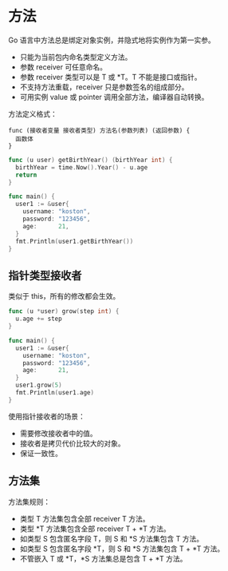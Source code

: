 # 方法

Go 语言中方法总是绑定对象实例，并隐式地将实例作为第一实参。

- 只能为当前包内命名类型定义方法。
- 参数 receiver 可任意命名。
- 参数 receiver 类型可以是 T 或 \*T。T 不能是接口或指针。
- 不支持方法重载，receiver 只是参数签名的组成部分。
- 可用实例 value 或 pointer 调用全部方法，编译器自动转换。

方法定义格式：

```text
func (接收者变量 接收者类型) 方法名(参数列表) (返回参数) {
  函数体
}
```

```go
func (u user) getBirthYear() (birthYear int) {
  birthYear = time.Now().Year() - u.age
  return
}

func main() {
  user1 := &user{
    username: "koston",
    password: "123456",
    age:      21,
  }
  fmt.Println(user1.getBirthYear())
}
```

## 指针类型接收者

类似于 this，所有的修改都会生效。

```go
func (u *user) grow(step int) {
  u.age += step
}

func main() {
  user1 := &user{
    username: "koston",
    password: "123456",
    age:      21,
  }
  user1.grow(5)
  fmt.Println(user1.age)
}
```

使用指针接收者的场景：

- 需要修改接收者中的值。
- 接收者是拷贝代价比较大的对象。
- 保证一致性。

## 方法集

方法集规则：

- 类型 T 方法集包含全部 receiver T 方法。
- 类型 \*T 方法集包含全部 receiver T + \*T 方法。
- 如类型 S 包含匿名字段 T，则 S 和 \*S 方法集包含 T 方法。
- 如类型 S 包含匿名字段 \*T，则 S 和 \*S 方法集包含 T + \*T 方法。
- 不管嵌入 T 或 \*T，\*S 方法集总是包含 T + \*T 方法。

